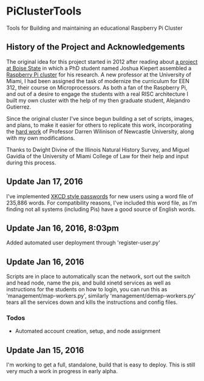 # PiClusterTools
Tools for Building and maintaining an educational Raspberry Pi Cluster

## History of the Project and Acknowledgements

The original idea for this project started in 2012 after reading about [a project at Boise State](http://coen.boisestate.edu/ece/raspberry-pi/) in which a PhD student named Joshua Kiepert assembled a [Raspberry Pi cluster](http://coen.boisestate.edu/ece/files/2013/05/Creating.a.Raspberry.Pi-Based.Beowulf.Cluster_v2.pdf) for his research.  A new professor at the University of Miami, I had been assigned the task of modernize the curriculum for EEN 312, their course on Microprocessors.  As both a fan of the Raspberry Pi, and out of a desire to engage the students with a real RISC architecture I built my own cluster with the help of my then graduate student, Alejandro Gutierrez.

Since the original cluster I've since begun building a set of scripts, images, and plans, to make it easier for others to replicate this work, incorporating the [hard work](https://darrenjw2.wordpress.com/2015/09/07/raspberry-pi-2-cluster-with-nat-routing/) of Professor Darren Wilinison of Newcastle University, along with my own modifications.

Thanks to Dwight Divine of the Illinois Natural History Survey, and Miguel Gavidia of the University of Miami College of Law for their help and input during this process.

## Update Jan 17, 2016

I've implemented [XKCD style passwords](http://xkcd.com/936/) for new users using a word file of 235,886 words.
For compatibility reasons, I've included this word file, as I'm finding not all systems (including Pis) have a good
source of English words.

## Update Jan 16, 2016, 8:03pm

Added automated user deployment through 'register-user.py'

## Update Jan 16, 2016

Scripts are in place to automatically scan the network, sort out the switch and head node, name the pis, and build xinetd services as well as
instructions for the students on how to login, you can run this as 'management/map-workers.py', similarly 'management/demap-workers.py' tears
all the services down and kills the instructions and config files.

### Todos
* Automated account creation, setup, and node assignment

## Update Jan 15, 2016

I'm working to get a full, standalone, build that is easy to deploy.  This is still very much a work in progress in early alpha.
